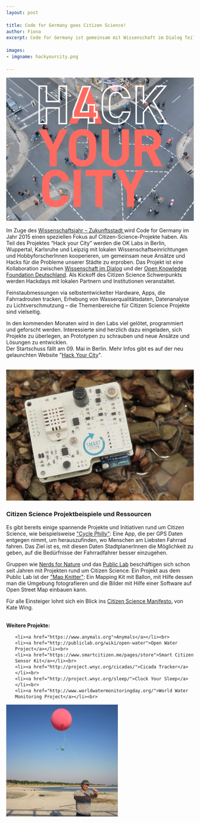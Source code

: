 ```yaml
---
layout: post

title: Code for Germany goes Citizen Science!
author: Fiona
excerpt: Code for Germany ist gemeinsam mit Wissenschaft im Dialog Teil des Wissenschaftsjahres 2015. In vier Citizen Science Labs werden in den nächste Monaten Projekte rund um die Stadt der Zukunft entwickelt.

images:
- imgname: hackyourcity.png

---
```

[![hackyourcity](/assets/blog/hackyourcity.png)](http://hackyourcity.de/)

Im Zuge des <a href="http://www.wissenschaftsjahr-zukunftsstadt.de">Wissenschaftsjahr – Zukunftsstadt </a> wird Code for Germany im Jahr 2015 einen speziellen Fokus auf Citizen-Science-Projekte haben. Als Teil des Projektes “Hack your City” werden die OK Labs in Berlin, Wuppertal, Karlsruhe und Leipzig mit lokalen Wissenschaftseinrichtungen und HobbyforscherInnen kooperieren, um gemeinsam neue Ansätze und Hacks für die Probleme unserer Städte zu erproben. Das Projekt ist eine Kollaboration zwischen <a href="http://www.wissenschaft-im-dialog.de">Wissenschaft im Dialog</a> und der <a href="http://okfn.de/">Open Knowledge Foundation Deutschland</a>. Als Kickoff des Citizen Science Schwerpunkts werden Hackdays mit lokalen Partnern und Institutionen veranstaltet.

Feinstaubmessungen via selbstentwickelter Hardware, Apps, die Fahrradrouten tracken, Erhebung von Wasserqualitätsdaten, Datenanalyse zu Lichtverschmutzung – die Themenbereiche für Citizen Science Projekte sind vielseitig. 

In den kommenden Monaten wird in den Labs viel gelötet, programmiert und geforscht werden. Interessierte sind herzlich dazu eingeladen, sich Projekte zu überlegen, an Prototypen zu schrauben und neue Ansätze und Lösungen zu entwicklen. 
<br>
Der Startschuss fällt am 09. Mai in Berlin. Mehr Infos gibt es auf der neu gelaunchten Website "<a href="http://hackyourcity.de">Hack Your City</a>".<br><br>
 
![citizenme](/assets/blog/citizenme.png)

<h3>Citizen Science Projektbeispiele und Ressourcen</h3>

Es gibt bereits einige spannende Projekte und Initiativen rund um Citizen Science, wie beispielsweise <a href="http://www.cyclephilly.org">"Cycle Philly"</a>: Eine App, die per GPS Daten entgegen nimmt, um herauszufinden, wo Menschen am Liebsten Fahrrad fahren. Das Ziel ist es, mit diesen Daten StadtplanerInnen die Möglichkeit zu geben, auf die Bedürfnisse der Fahrradfahrer besser einzugehen. 

Gruppen wie <a href="http://nerdsfornature.org/">Nerds for Nature</a> und das <a href="http://publiclab.org">Public Lab</a> beschäftigen sich schon seit Jahren mit Projekten rund um Citizen Science. Ein Projekt aus dem Public Lab ist der <a href="http://mapknitter.org">"Map Knitter"</a>: Ein Mapping Kit mit Ballon, mit Hilfe dessen man die Umgebung fotografieren und die Bilder mit Hilfe einer Software auf Open Street Map einbauen kann.

Für alle Einsteiger lohnt sich ein Blick ins <a href="https://medium.com/openexplorer-journal/a-citizen-science-manifesto-287f67f007e0">Citizen Science Manifesto.</a> von Kate Wing. <br><br>

<b>Weitere Projekte:</b>

<ul>

	<li><a href="https://www.anymals.org">Anymals</a></li><br>
	<li><a href="http://publiclab.org/wiki/open-water">Open Water Project</a></li><br>
	<li><a href="https://www.smartcitizen.me/pages/store">Smart Citizen Sensor Kit</a></li><br>
	<li><a href="http://project.wnyc.org/cicadas/">Cicada Tracker</a></li><br>
	<li><a href="http://project.wnyc.org/sleep/">Clock Your Sleep</a></li><br>
	<li><a href="http://www.worldwatermonitoringday.org/">World Water Monitoring Project</a></li><br>

</ul>
 
 ![balloon](/assets/blog/balloon.png)
